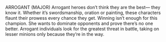 ARROGANT (MAJOR)
Arrogant heroes don’t think they are the best— they know it. Whether it’s swordsmanship, oration or painting, these characters flaunt their prowess every chance they get. Winning isn’t enough for this champion. She wants to dominate opponents and prove there’s no one better. Arrogant individuals look for the greatest threat in battle, taking on lesser minions only because they’re in the way.
